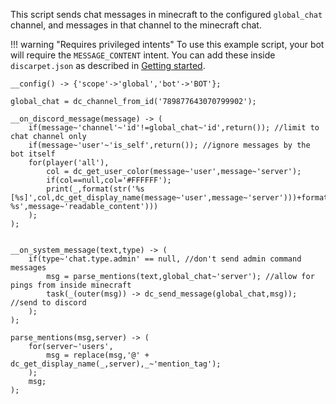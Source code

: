 This script sends chat messages in minecraft to the configured
`global_chat` channel, and messages in that
channel to the minecraft chat.

!!! warning "Requires privileged intents"
    To use this example script, your bot will require the `MESSAGE_CONTENT` intent. You can add these inside `discarpet.json` as described in [Getting started](/setup.md#intents).

```sc title="chat.sc"
__config() -> {'scope'->'global','bot'->'BOT'};

global_chat = dc_channel_from_id('789877643070799902');

__on_discord_message(message) -> (
    if(message~'channel'~'id'!=global_chat~'id',return()); //limit to chat channel only
    if(message~'user'~'is_self',return()); //ignore messages by the bot itself
    for(player('all'),
        col = dc_get_user_color(message~'user',message~'server');
        if(col==null,col='#FFFFFF');
        print(_,format(str('%s [%s]',col,dc_get_display_name(message~'user',message~'server')))+format(str('w  %s',message~'readable_content')))
    );
);


__on_system_message(text,type) -> (
    if(type~'chat.type.admin' == null, //don't send admin command messages
        msg = parse_mentions(text,global_chat~'server'); //allow for pings from inside minecraft
        task(_(outer(msg)) -> dc_send_message(global_chat,msg)); //send to discord
    );
);

parse_mentions(msg,server) -> (
    for(server~'users',
        msg = replace(msg,'@' + dc_get_display_name(_,server),_~'mention_tag');
    );
    msg;
);
```